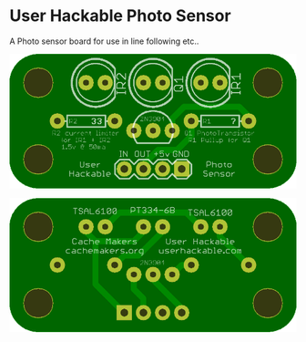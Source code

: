 # User Hackable Photo Sensor
A Photo sensor board for use in line following etc.. 

![Front](PhotoSensor.png)

![Back](PhotoSensor_back.png)
